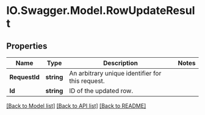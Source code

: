 # IO.Swagger.Model.RowUpdateResult
## Properties

Name | Type | Description | Notes
------------ | ------------- | ------------- | -------------
**RequestId** | **string** | An arbitrary unique identifier for this request. | 
**Id** | **string** | ID of the updated row. | 

[[Back to Model list]](../README.md#documentation-for-models) [[Back to API list]](../README.md#documentation-for-api-endpoints) [[Back to README]](../README.md)

